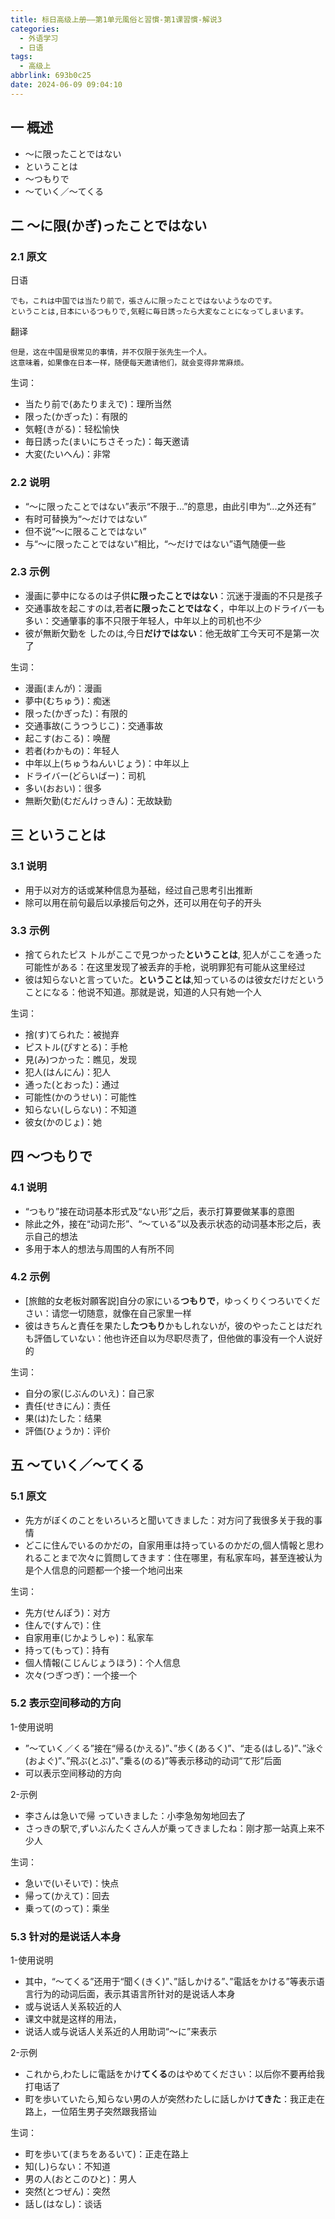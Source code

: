 ```yaml
---
title: 标日高级上册——第1单元風俗と習慣-第1课習慣-解说3
categories:
  - 外语学习
  - 日语
tags:
  - 高级上
abbrlink: 693b0c25
date: 2024-06-09 09:04:10
---
```

## 一 概述

* ～に限ったことではない
* ということは
* ～つもりで
* ～ていく／～てくる

<!--more-->

## 二  ～に限(かぎ)ったことではない

### 2.1 原文

日语

```
でも，これは中国では当たり前で，張さんに限ったことではないようなのです。
ということは,日本にいるつもりで,気軽に毎日誘ったら大変なことになってしまいます。
```

翻译

```
但是，这在中国是很常见的事情，并不仅限于张先生一个人。
这意味着，如果像在日本一样，随便每天邀请他们，就会变得非常麻烦。
```

生词：

* 当たり前で(あたりまえで)：理所当然
* 限った(かぎった)：有限的
* 気軽(きがる)：轻松愉快
* 毎日誘った(まいにちさそった)：每天邀请
* 大変(たいへん)：非常

### 2.2 说明

* “～に限ったことではない”表示“不限于...”的意思，由此引申为“...之外还有”
* 有时可替换为“～だけではない”
* 但不说“～に限ることではない”
* 与“～に限ったことではない”相比，“～だけではない”语气随便一些

### 2.3 示例

* 漫画に夢中になるのは子供**に限ったことではない**：沉迷于漫画的不只是孩子
* 交通事故を起こすのは,若者**に限ったことではなく**，中年以上のドライバ一も多い：交通肇事的事不只限于年轻人，中年以上的司机也不少
* 彼が無断欠勤を したのは,今日**だけではない**：他无故旷工今天可不是第一次了

生词：

* 漫画(まんが)：漫画
* 夢中(むちゅう)：痴迷
* 限った(かぎった)：有限的
* 交通事故(こうつうじこ)：交通事故
* 起こす(おこる)：唤醒
* 若者(わかもの)：年轻人
* 中年以上(ちゅうねんいじょう)：中年以上
* ドライバー(どらいばー)：司机
* 多い(おおい)：很多
* 無断欠勤(むだんけっきん)：无故缺勤

## 三 ということは

### 3.1  说明

* 用于以对方的话或某种信息为基础，经过自己思考引出推断
* 除可以用在前句最后以承接后句之外，还可以用在句子的开头

### 3.3 示例

* 捨てられたピス トルがここで見つかった**ということは**, 犯人がここを通った可能性がある：在这里发现了被丢弃的手枪，说明罪犯有可能从这里经过
* 彼は知らないと言っていた。**ということは**,知っているのは彼女だけだということになる：他说不知道。那就是说，知道的人只有她一个人

生词：

* 捨(す)てられた：被抛弃
* ピストル(ぴすとる)：手枪
* 見(み)つかった：瞧见，发现
* 犯人(はんにん)：犯人
* 通った(とおった)：通过
* 可能性(かのうせい)：可能性
* 知らない(しらない)：不知道
* 彼女(かのじょ)：她

## 四 ～つもりで

### 4.1 说明

* “つもり”接在动词基本形式及“ない形”之后，表示打算要做某事的意图
* 除此之外，接在“动词た形”、“～ている”以及表示状态的动词基本形之后，表示自己的想法
* 多用于本人的想法与周围的人有所不同

### 4.2 示例

* [旅館的女老板対願客説]自分の家にいる**つもりで**，ゆっくりくつろいでください：请您一切随意，就像在自己家里一样
* 彼はきちんと責任を果たし**たつもり**かもしれないが，彼のやったことはだれも評価していない：他也许还自以为尽职尽责了，但他做的事没有一个人说好的

生词：

* 自分の家(じぶんのいえ)：自己家
* 責任(せきにん)：责任
* 果(は)たした：结果
* 評価(ひょうか)：评价

## 五 ～ていく／～てくる

### 5.1 原文

* 先方がぼくのことをいろいろと聞いてきました：对方问了我很多关于我的事情
* どこに住んでいるのかだの，自家用車は持っているのかだの,個人情報と思われることまで次々に質問してきます：住在哪里，有私家车吗，甚至连被认为是个人信息的问题都一个接一个地问出来

生词：

* 先方(せんぽう)：对方
* 住んで(すんで)：住
* 自家用車(じかようしゃ)：私家车
* 持って(もって)：持有
* 個人情報(こじんじょうほう)：个人信息
* 次々(つぎつぎ)：一个接一个

### 5.2 表示空间移动的方向

1-使用说明

* ”～ていく／くる”接在“帰る(かえる)”、”歩く(あるく)”、“走る(はしる)”、”泳ぐ(およぐ)”、”飛ぶ(とぶ)”、”乗る(のる)”等表示移动的动词“て形”后面
* 可以表示空间移动的方向

2-示例

* 李さんは急いで帰 っていきました：小李急匆匆地回去了
* さっきの駅で,ずいぶんたくさん人が乗ってきましたね：刚才那一站真上来不少人

生词：

* 急いで(いそいで)：快点
* 帰って(かえて)：回去
* 乗って(のって)：乘坐

### 5.3 针对的是说话人本身

1-使用说明

* 其中，“～てくる”还用于“聞く(きく)”、”話しかける”、”電話をかける”等表示语言行为的动词后面，表示其语言所针对的是说话人本身
* 或与说话人关系较近的人
* 课文中就是这样的用法，
* 说话人或与说话人关系近的人用助词“～に”来表示

2-示例

* これから,わたしに電話をかけ**てくる**のはやめてください：以后你不要再给我打电话了
* 町を歩いていたら,知らない男の人が突然わたしに話しかけ**てきた**：我正走在路上，一位陌生男子突然跟我搭讪

生词：

* 町を歩いて(まちをあるいて)：正走在路上
* 知(し)らない：不知道
* 男の人(おとこのひと)：男人
* 突然(とつぜん)：突然
* 話し(はなし)：谈话